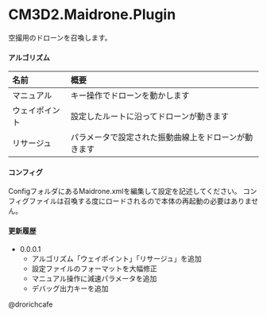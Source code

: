 
# CM3D2.Maidrone.Plugin

空撮用のドローンを召喚します。

#### アルゴリズム

| 名前           | 概要                                                 |
|:---------------|:-----------------------------------------------------|
| マニュアル     | キー操作でドローンを動かします                       |
| ウェイポイント | 設定したルートに沿ってドローンが動きます             |
| リサージュ     | パラメータで設定された振動曲線上をドローンが動きます |

#### コンフィグ

ConfigフォルダにあるMaidrone.xmlを編集して設定を記述してください。
コンフィグファイルは召喚する度にロードされるので本体の再起動の必要はありません。

#### 更新履歴

* 0.0.0.1
  * アルゴリズム「ウェイポイント」「リサージュ」を追加
  * 設定ファイルのフォーマットを大幅修正
  * マニュアル操作に減速パラメータを追加
  * デバッグ出力キーを追加

@drorichcafe
